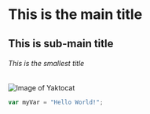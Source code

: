 # This is the main title
## This is sub-main title
###### This is the smallest title

![Image of Yaktocat](https://octodex.github.com/images/yaktocat.png)

``` javascript
var myVar = "Hello World!";
```
